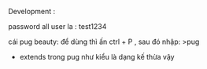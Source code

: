 Development :

password all user la : test1234

cái pug beauty: để dùng thì ấn ctrl + P , sau đó nhập: >pug

-   extends trong pug như kiểu là dạng kế thừa vậy
